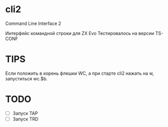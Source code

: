 # cli2
Command Line Interface 2

Интерфейс командной строки для ZX Evo
Тестировалось на версии TS-CONF

# TIPS

Если положить в корень флешки WC, а при старте cli2 нажать на w, запуститься wc.$b.

# TODO

 - [ ] Запуск TAP
 - [ ] Запуск TRD
